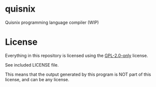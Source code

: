 # quisnix
Quisnix programming language compiler (WIP)

# License

Everything in this repository is licensed using the [GPL-2.0-only](https://spdx.org/licenses/GPL-2.0-only.html) license.

See included LICENSE file.

This means that the output generated by this program is NOT part of this license, and can be any license.

